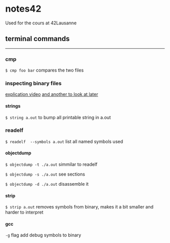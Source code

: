 # notes42

Used for the cours at 42Lausanne

## terminal commands

****

### cmp

`$ cmp foo bar` compares the two files

### inspecting binary files

[explication video](https://www.youtube.com/watch?v=bWMIpHVRFUo)
[and another to look at later](https://www.youtube.com/watch?v=GV10eIuPs9k)

#### strings

`$ string a.out` to bump all printable string in a.out

### readelf

`$ readelf  --symbols a.out` list all named symbols used

#### objectdump

`$ objectdump -t ./a.out` simmilar to readelf

`$ objectdump -s ./a.out` see sections

`$ objectdump -d ./a.out` disassemble it

#### strip

`$ strip a.out` removes symbols from binary, makes it a bit smaller and harder to interpret

#### gcc

`-g` flag add debug symbols to binary
